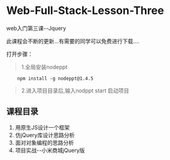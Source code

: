# Web-Full-Stack-Lesson-Three
web入门第三课--Jquery

此课程会不断的更新...有需要的同学可以免费进行下载....

打开步骤：

> 1.全局安装nodeppt

        npm install -g nodeppt@1.4.5
        
> 2.进入项目目录后,输入nodppt start 启动项目

## 课程目录

1. 用原生JS设计一个框架
2. 仿jQuery库设计思路分析
3. 面对对象编程的思路分析
4. 项目实战--小米商城jQuery版
